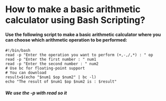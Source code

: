 <!---->
# How to make a basic arithmetic calculator using Bash Scripting?

#### Use the following script to make a basic arithmetic calculator where you can choose which arithmetic operation to be performed:
```
#!/bin/bash
read -p "Enter the operation you want to perform (+,-,/,*) : " op
read -p "Enter the first number : " num1
read -p "Enter the second number : " num2
# Use bc for floating-point support
# You can download 
result=$(echo "$num1 $op $num2" | bc -l)
echo "The result of $num1 $op $num2 is : $result"
```
##### We use the -p with read so it 
<!---->
<!---->
<!---->
<!---->
<!-- End of File -->